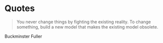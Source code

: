 # Quotes

> You never change things by fighting the existing reality. To change something, build a new model that makes the existing model obsolete.

Buckminster Fuller
